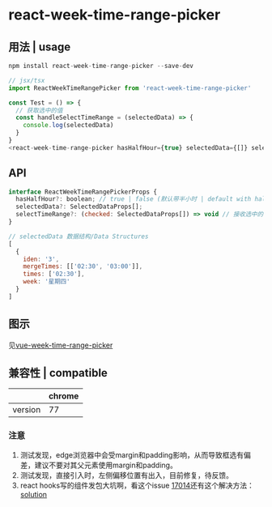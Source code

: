 # react-week-time-range-picker

## 用法 | usage
```js
npm install react-week-time-range-picker --save-dev

// jsx/tsx
import ReactWeekTimeRangePicker from 'react-week-time-range-picker'

const Test = () => {
  // 获取选中的值
  const handleSelectTimeRange = (selectedData) => {
    console.log(selectedData)
  }
}
<react-week-time-range-picker hasHalfHour={true} selectedData={[]} selectTimeRange={handleSelectTimeRange} />
```

## API

```js
interface ReactWeekTimeRangePickerProps {
  hasHalfHour?: boolean; // true | false (默认带半小时 | default with half-hour)
  selectedData?: SelectedDataProps[];
  selectTimeRange?: (checked: SelectedDataProps[]) => void // 接收选中的时间 | receive selected time
}

// selectedData 数据结构/Data Structures
[
  {
    iden: '3',
    mergeTimes: [['02:30', '03:00']],
    times: ['02:30'],
    week: '星期四'
  }
]
```

## 图示

见<a href="https://github.com/lizhongzhen11/vue-week-time-range-picker">vue-week-time-range-picker</a>

## 兼容性 | compatible
|          | chrome |
|  ----    |  ----  |
| version  |   77   |

### 注意
1. 测试发现，edge浏览器中会受margin和padding影响，从而导致框选有偏差，建议不要对其父元素使用margin和padding。
2. 测试发现，直接引入时，左侧偏移位置有出入，目前修复，待反馈。
3. react hooks写的组件发包大坑啊，看这个issue <a href="https://github.com/facebook/react/issues/17014">17014</a>还有这个解决方法：<a href="https://github.com/facebook/react/issues/16029#issuecomment-518156374">solution</a>